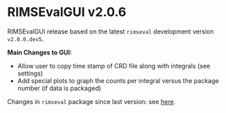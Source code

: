# RIMSEvalGUI v2.0.6

RIMSEvalGUI release based on the latest `rimseval` development version `v2.0.0.dev5`.

**Main Changes to GUI:**
- Allow user to copy time stamp of CRD file along with integrals (see settings)
- Add special plots to graph the counts per integral versus the package number (if data is packaged)

Changes in `rimseval` package since last version: see [here](https://github.com/RIMS-Code/RIMSEval/releases/tag/v2.0.0.dev5).
